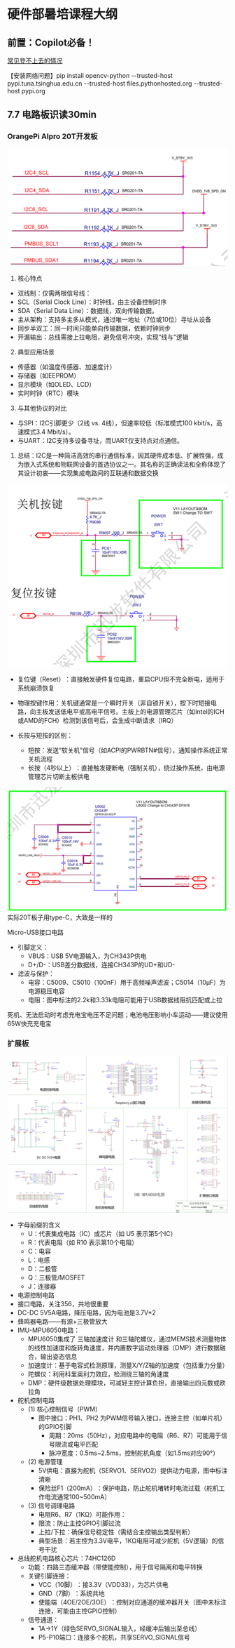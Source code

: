 # 硬件部暑培课程大纲

## 前置：Copilot必备！

[常见登不上去的情况](https://zhuanlan.zhihu.com/p/1908234855482889076)

【安装网络问题】pip install opencv-python --trusted-host pypi.tuna.tsinghua.edu.cn --trusted-host files.pythonhosted.org --trusted-host pypi.org

## 7.7 电路板识读30min

### OrangePi AIpro 20T开发板

![I2C](images/image.png)

  1. ​​核心特点​​
  - ​​双线制​​：仅需两根信号线：
  - ​SCL​​（Serial Clock Line）：时钟线，由主设备控制时序
  - ​​SDA​​（Serial Data Line）：数据线，双向传输数据。
  - ​​主从架构​​：支持多主多从模式，通过唯一地址（7位或10位）寻址从设备
  - ​​同步半双工​​：同一时间只能单向传输数据，依赖时钟同步
  - ​​开漏输出​​：总线需接上拉电阻，避免信号冲突，实现“线与”逻辑
  
  2. ​​典型应用场景​​
  - 传感器（如温度传感器、加速度计）
  - 存储器（如EEPROM）
  - 显示模块（如OLED、LCD）
  - 实时时钟（RTC）模块
  
  3. ​​与其他协议的对比​​
  - ​与SPI​​：I2C引脚更少（2线 vs. 4线），但速率较低（标准模式100 kbit/s，高速模式3.4 Mbit/s）。
  - ​与UART​​：I2C支持多设备寻址，而UART仅支持点对点通信。
  
  1. 总结：I2C是一种简洁高效的串行通信标准，因其硬件成本低、扩展性强，成为嵌入式系统和物联网设备的首选协议之一。其名称的正确读法和全称体现了其设计初衷——实现集成电路间的互联通和数据交换

![开关机/复位键](images/image-1.png)

- 复位键（Reset）​​：直接触发硬件复位电路，重启CPU但不完全断电，适用于系统崩溃恢复

- 物理按键作用​​：关机键通常是一个瞬时开关（非自锁开关），按下时短接电路，向主板发送低电平或高电平信号。主板上的电源管理芯片（如Intel的ICH或AMD的FCH）检测到该信号后，会生成中断请求（IRQ）
 
- ​长按与短按的区别​​：
  - ​短按​​：发送“软关机”信号（如ACPI的PWRBTN#信号），通知操作系统正常关机流程
  - ​长按（4秒以上）​​：直接触发硬断电（强制关机），绕过操作系统，由电源管理芯片切断主板供电

![MicroUSB UART](images/image-2.png)实际20T板子用type-C，大致是一样的

Micro-USB接口电路​​
- 引脚定义​​：
  - VBUS：USB 5V电源输入，为CH343P供电
  - D+/D-：USB差分数据线，连接CH343P的UD+和UD-
- ​滤波与保护​​：
  - ​电容​​：C5009、C5010（100nF）用于高频噪声滤波；C5014（10μF）为电源稳压电容
  - ​电阻​​：图中标注的2.2k和3.33k电阻可能用于USB数据线阻抗匹配或上拉

死机、无法启动时考虑充电宝电压不足问题；电池电压影响小车运动——建议使用65W快充充电宝

### 扩展板
![扩展板原理图](images/image-3.png)
- 字母前缀的含义​​
  - ​​U​​：代表集成电路（IC）或芯片（如 ​​U5​​ 表示第5个IC）
  - ​​R​​：代表电阻（如 ​​R10​​ 表示第10个电阻）
  - ​C​​：电容
  - ​L​​：电感
  - ​D​​：二极管
  - ​Q​​：三极管/MOSFET
  - ​​J​​：连接器
- 电源控制电路
- 接口电路，关注356，共地很重要
- DC-DC 5V5A电路，降压电路，因为电池是3.7V*2
- 蜂鸣器电路——有源+三极管放大
- IMU-MPU6050电路：
  - MPU6050集成了 ​​三轴加速度计​​ 和 ​​三轴陀螺仪​​，通过MEMS技术测量物体的线性加速度和旋转角速度，并内置数字运动处理器（DMP）进行数据融合，输出姿态信息
  - ​​加速度计​​：基于电容式检测原理，测量X/Y/Z轴的加速度（包括重力分量）
  - ​陀螺仪​​：利用科里奥利力效应，检测绕三轴的角速度
  - ​DMP​​：硬件级数据处理模块，可减轻主控计算负担，直接输出四元数或欧拉角
- 舵机控制电路
  - (1) 核心控制信号（PWM）​​
    - ​​图中接口​​：PH1、PH2 为PWM信号输入接口，连接主控（如单片机）的GPIO引脚
      - ​周期​​：20ms（50Hz），对应电路中的电阻（R6、R7）可能用于信号限流或电平匹配
      - 脉冲宽度​​：0.5ms~2.5ms，控制舵机角度（如1.5ms对应90°）
  - (2) 电源管理​​
    - ​​5V供电​​：直接为舵机（SERVO1、SERVO2）提供动力电源，图中标注清晰
    - ​保险丝F1（200mA）​​：保护电路，防止舵机堵转时电流过载（舵机工作电流通常100~500mA）
  - ​(3) 信号调理电路​​
    - ​电阻R6、R7（1KΩ）​​可能作用：
    - 限流：防止主控GPIO引脚过流
    - 上拉/下拉：确保信号稳定性（需结合主控输出类型判断）
    - 典型场景：若主控为3.3V电平，1KΩ电阻可减少舵机（5V逻辑）的信号干扰
- 总线舵机电路核心芯片：74HC126D​​
  - ​​功能​​：四路三态缓冲器（带使能控制），用于信号隔离和电平转换
  - ​​关键引脚连接​​：
    - ​​VCC（10脚）​​：接3.3V（VDD33），为芯片供电
    - ​​GND（7脚）​​：系统共地
    - 使能端（4OE/2OE/3OE）​​：控制对应通道的缓冲器开关（图中未标注连接，可能由主控GPIO控制）
  - ​信号通道​​：
    - 1A→1Y（绿色SERVO_SIGNAL输入，经缓冲后输出至总线）
    - ​​P5-P10端口​​：连接多个舵机，共享SERVO_SIGNAL信号
